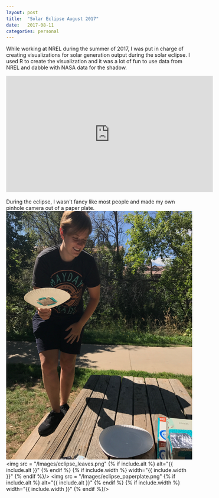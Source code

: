 ```yaml
---
layout: post
title:  "Solar Eclipse August 2017"
date:   2017-08-11
categories: personal
---
```

While working at NREL during the summer of 2017, I was put in charge of creating visualizations for solar generation output during the solar eclipse.  I used R to create the visualization and it was a lot
of fun to use data from NREL and dabble with NASA data for the shadow.
<iframe src="https://www.facebook.com/plugins/video.php?href=https%3A%2F%2Fwww.facebook.com%2Fnationalrenewableenergylab%2Fvideos%2F10156406035619897%2F&show_text=0&width=560" width="560" height="315"
style="border:none;overflow:hidden" scrolling="no" frameborder="0" allowTransparency="true" allowFullScreen="true"></iframe>

During the eclipse, I wasn't fancy like most people and made my own pinhole camera out of a paper plate.
<img src="/Images/me_eclipse.png"/>
<img src = "/Images/eclipse_leaves.png" {% if include.alt %} alt="{{ include.alt }}" {% endif %} {% if include.width %} width="{{ include.width }}" {% endif %}/>
<img src = "/Images/eclipse_paperplate.png" {% if include.alt %} alt="{{ include.alt }}" {% endif %} {% if include.width %} width="{{ include.width }}" {% endif %}/>
